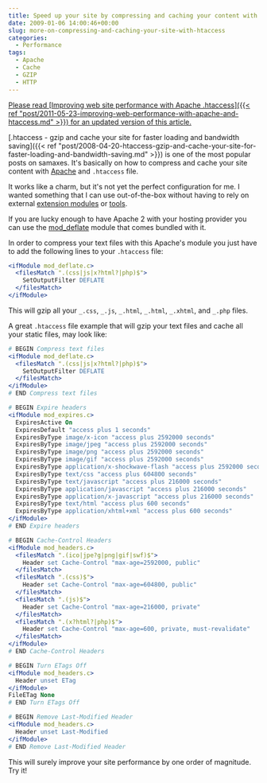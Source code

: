 ```yaml
---
title: Speed up your site by compressing and caching your content with .htaccess
date: 2009-01-06 14:00:46+00:00
slug: more-on-compressing-and-caching-your-site-with-htaccess
categories:
  - Performance
tags:
  - Apache
  - Cache
  - GZIP
  - HTTP
---
```


<ins datetime="2011-05-23T17:18:12+00:00">
  Please read [Improving web site performance with Apache .htaccess]({{< ref "post/2011-05-23-improving-web-performance-with-apache-and-htaccess.md" >}}) for an updated version of this article.
</ins>

[.htaccess - gzip and cache your site for faster loading and bandwidth saving]({{< ref "post/2008-04-20-htaccess-gzip-and-cache-your-site-for-faster-loading-and-bandwidth-saving.md" >}}) is one of the most popular posts on samaxes.
It's basically on how to compress and cache your site content with [Apache](http://httpd.apache.org/) and `.htaccess` file.

It works like a charm, but it's not yet the perfect configuration for me.
I wanted something that I can use out-of-the-box without having to rely on external [extension modules](http://schroepl.net/projekte/mod_gzip/) or [tools](http://farhadi.ir/works/smartoptimizer).

<!--more-->

If you are lucky enough to have Apache 2 with your hosting provider you can use the [mod_deflate](http://httpd.apache.org/docs/2.2/mod/mod_deflate.html) module that comes bundled with it.

In order to compress your text files with this Apache's module you just have to add the following lines to your `.htaccess` file:

```apache
<ifModule mod_deflate.c>
  <filesMatch ".(css|js|x?html?|php)$">
    SetOutputFilter DEFLATE
  </filesMatch>
</ifModule>
```

This will gzip all your `_.css`, `_.js`, `_.html`, `_.html`, `_.xhtml`, and `_.php` files.

A great `.htaccess` file example that will gzip your text files and cache all your static files, may look like:

```apache
# BEGIN Compress text files
<ifModule mod_deflate.c>
  <filesMatch ".(css|js|x?html?|php)$">
    SetOutputFilter DEFLATE
  </filesMatch>
</ifModule>
# END Compress text files

# BEGIN Expire headers
<ifModule mod_expires.c>
  ExpiresActive On
  ExpiresDefault "access plus 1 seconds"
  ExpiresByType image/x-icon "access plus 2592000 seconds"
  ExpiresByType image/jpeg "access plus 2592000 seconds"
  ExpiresByType image/png "access plus 2592000 seconds"
  ExpiresByType image/gif "access plus 2592000 seconds"
  ExpiresByType application/x-shockwave-flash "access plus 2592000 seconds"
  ExpiresByType text/css "access plus 604800 seconds"
  ExpiresByType text/javascript "access plus 216000 seconds"
  ExpiresByType application/javascript "access plus 216000 seconds"
  ExpiresByType application/x-javascript "access plus 216000 seconds"
  ExpiresByType text/html "access plus 600 seconds"
  ExpiresByType application/xhtml+xml "access plus 600 seconds"
</ifModule>
# END Expire headers

# BEGIN Cache-Control Headers
<ifModule mod_headers.c>
  <filesMatch ".(ico|jpe?g|png|gif|swf)$">
    Header set Cache-Control "max-age=2592000, public"
  </filesMatch>
  <filesMatch ".(css)$">
    Header set Cache-Control "max-age=604800, public"
  </filesMatch>
  <filesMatch ".(js)$">
    Header set Cache-Control "max-age=216000, private"
  </filesMatch>
  <filesMatch ".(x?html?|php)$">
    Header set Cache-Control "max-age=600, private, must-revalidate"
  </filesMatch>
</ifModule>
# END Cache-Control Headers

# BEGIN Turn ETags Off
<ifModule mod_headers.c>
  Header unset ETag
</ifModule>
FileETag None
# END Turn ETags Off

# BEGIN Remove Last-Modified Header
<ifModule mod_headers.c>
  Header unset Last-Modified
</ifModule>
# END Remove Last-Modified Header
```

This will surely improve your site performance by one order of magnitude. Try it!
